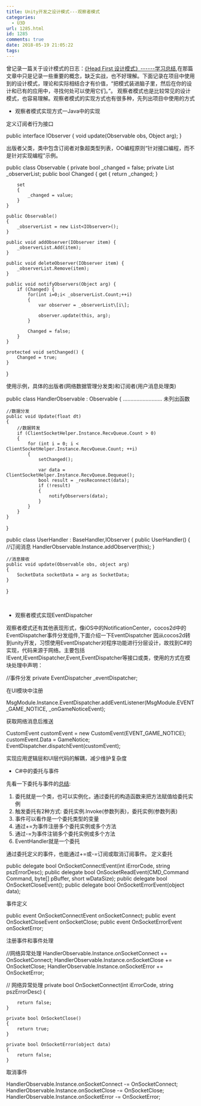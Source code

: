 ```yaml
---
title: Unity开发之设计模式---观察者模式
categories:
  - U3D
url: 1285.html
id: 1285
comments: true
date: 2018-05-19 21:05:22
tags:
---
```


曾记录一篇关于设计模式的日志：[《Head First 设计模式》------学习总结](http://www.le-more.com/?p=92),在那篇文章中只是记录一些重要的概念，缺乏实战，也不好理解。下面记录在项目中使用到的设计模式，理论和实际相结合才有价值，“把模式装进脑子里，然后在你的设计和已有的应用中，寻找何处可以使用它们。”。 观察者模式也是比较常见的设计模式，也容易理解。观察者模式的实现方式也有很多种，先列出项目中使用的方式

*   观察者模式实现方式一Java中的实现

定义订阅者行为接口

public interface IObserver
{
    void update(Observable obs, Object arg);
}

出版者父类，类中包含订阅者对象超类型列表，OO编程原则“针对接口编程，而不是针对实现编程”示例。

public class Observable
{
    private bool _changed = false;
    private List<IObserver> _observerList;
    public bool Changed
    {
        get
        {
            return _changed;
        }

        set
        {
            _changed = value;
        }
    }

    public Observable()
    {
        _observerList = new List<IObserver>();
    }

    public void addObserver(IObserver item) {
        _observerList.Add(item);
    }

    public void deleteObserver(IObserver item) {
        _observerList.Remove(item);
    }

    public void notifyObservers(Object arg) {
        if (Changed) {
            for(int i=0;i< _observerList.Count;++i)
            {
                var observer = _observerList\[i\];

                observer.update(this, arg);
            }

            Changed = false;
        }
    }

    protected void setChanged() {
        Changed = true;
    }
}

使用示例，具体的出版者(网络数据管理分发类)和订阅者(用户消息处理类)

 public class HandlerObservable : Observable
{
    ..........................
    未列出函数
    
    //数据分发
    public void Update(float dt)
    { 
        //数据转发
        if (ClientSocketHelper.Instance.RecvQueue.Count > 0)
        {
            for (int i = 0; i < ClientSocketHelper.Instance.RecvQueue.Count; ++i)
            {
                setChanged();

                var data = ClientSocketHelper.Instance.RecvQueue.Dequeue();
                bool result = _resReconnect(data);
                if (!result)
                {
                    notifyObservers(data);
                }
            }
        }
    }
}

public class UserHandler : BaseHandler,IObserver 
{
    public UserHandler()
    {
        //订阅消息
        HandlerObservable.Instance.addObserver(this);
    }

    //消息接收
    public void update(Observable obs, object arg)
    {
        SocketData socketData = arg as SocketData;
    }
}

 

*   观察者模式实现EventDispatcher

观察者模式还有其他表现形式，像iOS中的NotificationCenter，cocos2d中的EventDispatcher事件分发组件,下面介绍一下EventDispatcher 因从cocos2d转到unity开发，习惯使用EventDispatcher对程序功能进行分层设计，故找到C#的实现，代码来源于网络。主要包括IEvent,IEventDispatcher,Event,EventDispatcher等接口或类，使用的方式在模块处理中声明：

 //事件分发
 private EventDispatcher _eventDispatcher;

在UI模块中注册

MsgModule.Instance.EventDispatcher.addEventListener(MsgModule.EVENT\_GAME\_NOTICE, _onGameNoticeEvent);

获取网络消息后推送

CustomEvent customEvent = new CustomEvent(EVENT\_GAME\_NOTICE);
customEvent.Data = GameNotice;
EventDispatcher.dispatchEvent(customEvent);

实现应用逻辑层和UI层代码的解耦，减少维护复杂度

*   C#中的委托与事件

先看一下委托与事件的[总结](https://www.cnblogs.com/darrenji/archive/2014/09/11/3967381.html):

1.  委托就是一个类，也可以实例化，通过委托的构造函数来把方法赋值给委托实例
2.  触发委托有2种方式: 委托实例.Invoke(参数列表)，委托实例(参数列表)
3.  事件可以看作是一个委托类型的变量
4.  通过+=为事件注册多个委托实例或多个方法
5.  通过-=为事件注销多个委托实例或多个方法
6.  EventHandler就是一个委托

通过委托定义的事件，也能通过+=或-=订阅或取消订阅事件。 定义委托

public delegate bool OnSocketConnectEvent(int iErrorCode, string pszErrorDesc);
public delegate bool OnSocketReadEvent(CMD_Command Command, byte\[\] pBuffer, short wDataSize);
public delegate bool OnSocketCloseEvent();
public delegate bool OnSocketErrorEvent(object data);

事件定义

public event OnSocketConnectEvent onSocketConnect;
public event OnSocketCloseEvent onSocketClose;
public event OnSocketErrorEvent onSocketError;

注册事件和事件处理

//网络异常处理
HandlerObservable.Instance.onSocketConnect += OnSocketConnect;
HandlerObservable.Instance.onSocketClose += OnSocketClose;
HandlerObservable.Instance.onSocketError += OnSocketError;

 // 网络异常处理
    private bool OnSocketConnect(int iErrorCode, string pszErrorDesc)
    {

        return false;
    }

    private bool OnSocketClose()
    {
        return true;
    }

    private bool OnSocketError(object data)
    {
        return false;
    }

取消事件

HandlerObservable.Instance.onSocketConnect -= OnSocketConnect;
HandlerObservable.Instance.onSocketClose -= OnSocketClose;
HandlerObservable.Instance.onSocketError -= OnSocketError;